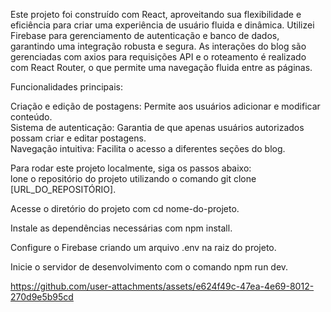 Este projeto foi construído com React, aproveitando sua flexibilidade e eficiência para criar uma experiência de usuário fluida e dinâmica. Utilizei Firebase para gerenciamento de autenticação e banco de dados, garantindo uma integração robusta e segura. As interações do blog são gerenciadas com axios para requisições API e o roteamento é realizado com React Router, o que permite uma navegação fluida entre as páginas.<br>

Funcionalidades principais:<br>

Criação e edição de postagens: Permite aos usuários adicionar e modificar conteúdo.<br>
Sistema de autenticação: Garantia de que apenas usuários autorizados possam criar e editar postagens.<br>
Navegação intuitiva: Facilita o acesso a diferentes seções do blog.<br>

Para rodar este projeto localmente, siga os passos abaixo:<br>
lone o repositório do projeto utilizando o comando git clone [URL_DO_REPOSITÓRIO].<br>

Acesse o diretório do projeto com cd nome-do-projeto.<br>

Instale as dependências necessárias com npm install.<br>

Configure o Firebase criando um arquivo .env na raiz do projeto.

Inicie o servidor de desenvolvimento com o comando npm run dev.



https://github.com/user-attachments/assets/e624f49c-47ea-4e69-8012-270d9e5b95cd


